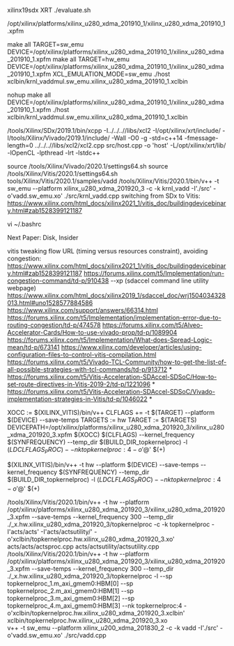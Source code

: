 xilinx19sdx
XRT
./evaluate.sh

/opt/xilinx/platforms/xilinx_u280_xdma_201910_1/xilinx_u280_xdma_201910_1.xpfm 

make all TARGET=sw_emu DEVICE=/opt/xilinx/platforms/xilinx_u280_xdma_201910_1/xilinx_u280_xdma_201910_1.xpfm 
make all TARGET=hw_emu DEVICE=/opt/xilinx/platforms/xilinx_u280_xdma_201910_1/xilinx_u280_xdma_201910_1.xpfm 
XCL_EMULATION_MODE=sw_emu ./host xclbin/krnl_vaddmul.sw_emu.xilinx_u280_xdma_201910_1.xclbin

nohup make all DEVICE=/opt/xilinx/platforms/xilinx_u280_xdma_201910_1/xilinx_u280_xdma_201910_1.xpfm 
./host xclbin/krnl_vaddmul.sw_emu.xilinx_u280_xdma_201910_1.xclbin

/tools/Xilinx/SDx/2019.1/bin/xcpp -I../../..//libs/xcl2 -I/opt/xilinx/xrt/include/ -I/tools/Xilinx/Vivado/2019.1/include/ -Wall -O0 -g -std=c++14 -fmessage-length=0 ../../..//libs/xcl2/xcl2.cpp src/host.cpp  -o 'host'  -L/opt/xilinx/xrt/lib/ -lOpenCL -lpthread -lrt -lstdc++ 

source /tools/Xilinx/Vivado/2020.1/settings64.sh
source /tools/Xilinx/Vitis/2020.1/settings64.sh
tools/Xilinx/Vitis/2020.1/samples/vadd
/tools/Xilinx/Vitis/2020.1/bin/v++ -t sw_emu --platform xilinx_u280_xdma_201920_3 -c -k krnl_vadd -I'./src' -o'vadd.sw_emu.xo' ./src/krnl_vadd.cpp
switching from SDx to Vitis: https://www.xilinx.com/html_docs/xilinx2021_1/vitis_doc/buildingdevicebinary.html#zab1528399121187

vi ~/.bashrc

Next Paper: Disk, Insider

vitis tweaking flow URL (timing versus resources constraint), avoiding congestion: 
https://www.xilinx.com/html_docs/xilinx2021_1/vitis_doc/buildingdevicebinary.html#zab1528399121187
https://forums.xilinx.com/t5/Implementation/run-congestion-command/td-p/910438
--xp (sdaccel command line utility webpage)
https://www.xilinx.com/html_docs/xilinx2019_1/sdaccel_doc/wrj1504034328013.html#uno1528577884586
https://www.xilinx.com/support/answers/66314.html
https://forums.xilinx.com/t5/Implementation/implementation-error-due-to-routing-congestion/td-p/474578
https://forums.xilinx.com/t5/Alveo-Accelerator-Cards/How-to-use-vivado-prop/td-p/1089904
https://forums.xilinx.com/t5/Implementation/What-does-Spread-Logic-mean/td-p/673141
https://www.xilinx.com/developer/articles/using-configuration-files-to-control-vitis-compilation.html
https://forums.xilinx.com/t5/Vivado-TCL-Community/how-to-get-the-list-of-all-possible-strategies-with-tcl-commands/td-p/913712 *
https://forums.xilinx.com/t5/Vitis-Acceleration-SDAccel-SDSoC/How-to-set-route-directives-in-Vitis-2019-2/td-p/1221096 *
https://forums.xilinx.com/t5/Vitis-Acceleration-SDAccel-SDSoC/Vivado-implementation-strategies-in-Vitis/td-p/1046022 *


XOCC := $(XILINX_VITIS)/bin/v++
CLFLAGS += -t $(TARGET) --platform $(DEVICE) --save-temps
TARGETS := hw
TARGET := $(TARGETS)
DEVICEPATH=/opt/xilinx/platforms/xilinx_u280_xdma_201920_3/xilinx_u280_xdma_201920_3.xpfm
$(XOCC) $(CLFLAGS) --kernel_frequency $(SYNFREQUENCY) --temp_dir $(BUILD_DIR_topkernelproc) -l $(LDCLFLAGS_PROC) --nk topkernelproc:4 -o'$@' $(+)

$(XILINX_VITIS)/bin/v++ -t hw --platform $(DEVICE) --save-temps --kernel_frequency $(SYNFREQUENCY) --temp_dir $(BUILD_DIR_topkernelproc) -l $(LDCLFLAGS_PROC) --nk topkernelproc:4 -o'$@' $(+)

/tools/Xilinx/Vitis/2020.1/bin/v++ -t hw --platform /opt/xilinx/platforms/xilinx_u280_xdma_201920_3/xilinx_u280_xdma_201920_3.xpfm --save-temps --kernel_frequency 300 --temp_dir ./_x.hw.xilinx_u280_xdma_201920_3/topkernelproc -c -k topkernelproc -I'acts/acts' -I'acts/actsutility/' -o'xclbin/topkernelproc.hw.xilinx_u280_xdma_201920_3.xo' acts/acts/actsproc.cpp acts/actsutility/actsutility.cpp			
/tools/Xilinx/Vitis/2020.1/bin/v++ -t hw --platform /opt/xilinx/platforms/xilinx_u280_xdma_201920_3/xilinx_u280_xdma_201920_3.xpfm --save-temps --kernel_frequency 300 --temp_dir ./_x.hw.xilinx_u280_xdma_201920_3/topkernelproc -l --sp topkernelproc_1.m_axi_gmem0:HBM[0]  --sp topkernelproc_2.m_axi_gmem0:HBM[1]  --sp topkernelproc_3.m_axi_gmem0:HBM[2]  --sp topkernelproc_4.m_axi_gmem0:HBM[3] --nk topkernelproc:4 -o'xclbin/topkernelproc.hw.xilinx_u280_xdma_201920_3.xclbin' xclbin/topkernelproc.hw.xilinx_u280_xdma_201920_3.xo		
v++ -t sw_emu --platform xilinx_u200_xdma_201830_2 -c -k vadd -I'./src' -o'vadd.sw_emu.xo' ./src/vadd.cpp